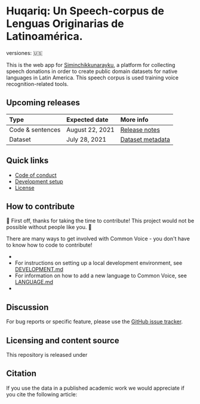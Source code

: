 # Huqariq: Un Speech-corpus de Lenguas Originarias de Latinoamérica.

versiones: :us: 

This is the web app for [Siminchikkunarayku](https://www.siminchikkunarayku.pe/), a platform for collecting speech donations in order to create public domain datasets for native languages in Latin America. This speech corpus is used training voice recognition-related tools.

## Upcoming releases

| Type             | Expected date  | More info      |
| :--------------- |:---------------|:---------------|
| Code & sentences | August 22, 2021  | [Release notes]() |
| Dataset          | July 28, 2021 | [Dataset metadata]() |

## Quick links
- [Code of conduct](./docs/CODE_OF_CONDUCT.md)
- [Development setup](./docs/DEVELOPMENT.md)
- [License](./LICENSE)

## How to contribute

🎉 First off, thanks for taking the time to contribute! This project would not be possible without people like you. 🎉

There are many ways to get involved with Common Voice - you don't have to know how to code to contribute!

- 
- For instructions on setting up a local development environment, see [DEVELOPMENT.md](./docs/DEVELOPMENT.md)
- For information on how to add a new language to Common Voice, see [LANGUAGE.md](./docs/LANGUAGE.md)
-

## Discussion

For bug reports or specific feature, please use the [GitHub issue tracker](https://github.com/Siminchik/Huqariq/issues).

## Licensing and content source

This repository is released under

## Citation

If you use the data in a published academic work we would appreciate if you cite the following article:
